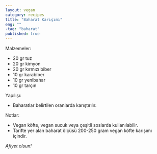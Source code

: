 ```yaml
---
layout: vegan  
category: recipes  
title: "Baharat Karışımı"  
eng: ""
-tag: "baharat"
published: true
---
```


Malzemeler:

- 20 gr tuz
- 20 gr kimyon
- 20 gr kırmızı biber
- 10 gr karabiber
- 10 gr yenibahar
- 10 gr tarçın

Yapılışı:
- Baharatlar belirtilen oranlarda karıştırılır.


Notlar:
- Vegan köfte, vegan sucuk veya çeşitli soslarda kullanılabilir.
- Tarifte yer alan baharat ölçüsü 200-250 gram vegan köfte karışımı içindir.

<i>Afiyet olsun!</i>
